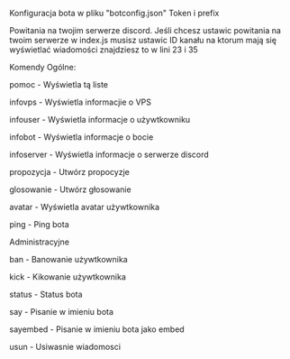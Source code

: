 Konfiguracja bota w pliku "botconfig.json"
Token i prefix

Powitania na twojim serwerze discord. 
Jeśli chcesz ustawic powitania na twoim serwerze w index.js musisz ustawic ID kanału na ktorum mają się wyświetlać wiadomości
znajdziesz to w lini 23 i 35


Komendy Ogólne:

pomoc - Wyświetla tą liste

infovps - Wyświetla informacjie o VPS

infouser - Wyświetla informacje o używtkowniku

infobot - Wyświetla informacje o bocie

infoserver - Wyświetla informacje o serwerze discord

propozycja - Utwórz propocyzje

glosowanie - Utwórz głosowanie

avatar - Wyświetla avatar używtkownika

ping - Ping bota


Administracyjne

ban - Banowanie używtkownika

kick - Kikowanie używtkownika

status - Status bota

say - Pisanie w imieniu bota

sayembed - Pisanie w imieniu bota jako embed

usun - Usiwasnie wiadomosci

